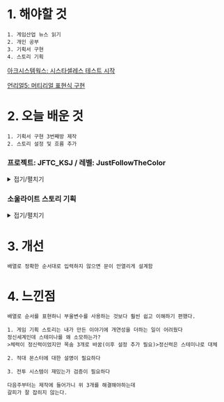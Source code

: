 # 1. 해야할 것
```
1. 게임산업 뉴스 읽기
2. 개인 공부
3. 기획서 구현
4. 스토리 기획
```
[아크시스템웍스: 시스타셀레스 테스트 시작](https://www.gamemeca.com/view.php?gid=1742791)

[언리얼5: 머티리얼 표현식 구현](https://dev.epicgames.com/community/learning/courses/7wR/unreal-engine-53ee42/BKky/unreal-engine-e6bb67)


# 2. 오늘 배운 것
```
1. 기획서 구현 3번째방 제작
2. 스토리 설정 및 흐름 추가
```

### 프로젝트: JFTC_KSJ / 레벨: JustFollowTheColor
<details>
<summary>접기/펼치기</summary>

```
배열을 이용한 발판 순서 계산
발판 밟은 횟수 카운트
```
![image](https://github.com/JM94Ent/TIL-WIL/assets/143363550/a3091d5f-ccf3-4dd7-9bce-20959233557c)

```
입력된 배열과 정답 배열이 같으면 true가 나오게 설계
```
![image](https://github.com/JM94Ent/TIL-WIL/assets/143363550/bfe6ae2e-bc38-4829-8832-6bf7acc274da)

</details>

### 소울라이트 스토리 기획
<details>
<summary>접기/펼치기</summary>

```
전투 시스템

1. 체력 
  피격 가능한 횟수(목숨) 최대 3회로 전부 소모시 다시 시작

2. 스테미나 (정신력)
  공격 및 회피가능 수치. 전부 사용시 공격, 회피 불가

3. 패링
  게이지가 쌓이면 모든 공격을 흘릴 수 있는 패링 사용가능

4. 앞 잡기
  패링 성공시 상대는 그로기 상태에 빠진다. 그로기 상태에 빠진 상대에게 큰 피해를 입힘

5. 공격
  일반 공격과 상대가 공격을 하고 난 후 딜레이시간에 공격하면 강한공격으로 변함

6. 회피
  스테미나를 소모하여 일정거리를 이동하며 이동시 무적시간이 있다

스토리
주인공은 살인을 예술로 아는 정신이상자이다.
자신의 예술을 자기자신에게 한번 더 감동을 줄 수 있을까?라는 생각을 한다.
기억을 지우는 약을 먹고 예술의 평가를 자기 자신에게 맡긴다.

배경
기괴한 살인 사건들로 경찰이 대대적인 수사를 진행중

스테이지
현실 세계: 살인사건들이 일어난 장소와 살인자의 저택
정신 세계: 예술 행위를 한 장소에 대한 기억들로 이루어진 세계

적대 몬스터
주인공이 맞이하는 기억속에서 적대 몬스터들은 청각,후각,촉각,시각,미각을 포함한 영감이다. 주인공이 적을 쓰러뜨릴수록 정신이상자로 각성하는 과정임
```
</details>


# 3. 개선
```
배열로 정확한 순서대로 입력하지 않으면 문이 안열리게 설계함
```


# 4. 느낀점
```
배열로 순서를 표현하니 부울변수를 사용하는 것보다 훨씬 쉽고 이해하기 편했다.

1. 게임 기획 스토리는 내가 만든 이야기에 개연성을 더하는 일이 어려웠다
정신세계인데 스테미나를 왜 소모하는가?
>체력이 정신력이었지만 목숨 3개로 바꿈(이후 설정 추가 필요)>정신력은 스테미나로 대체

2. 적대 몬스터에 대한 설명이 필요하다

3. 전투 시스템이 재밌는가 검증이 필요하다

다음주부터는 제작에 들어가니 위 3개를 해결해야하는데
갈피가 잘 잡히지 않는다. 
```


